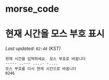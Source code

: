 # morse_code
# 현재 시간을 모스 부호 표시
<!-- MORSE_TIME_START -->
_Last updated: `02:46` (KST)_

```
현재 시간을 입력하세요. 모스 부호로 바꿉니다
----- ..--- ....- -....
모스 부호를 다시 현재 시간으로 바꿉니다
0246
```
<!-- MORSE_TIME_END -->
